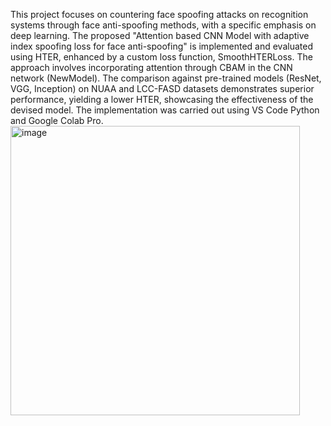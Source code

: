 This project focuses on countering face spoofing attacks on recognition systems through face anti-spoofing methods, with a specific emphasis on deep learning. The proposed "Attention based CNN Model with adaptive index spoofing loss for face anti-spoofing" is implemented and evaluated using HTER, enhanced by a custom loss function, SmoothHTERLoss. The approach involves incorporating attention through CBAM in the CNN network (NewModel). The comparison against pre-trained models (ResNet, VGG, Inception) on NUAA and LCC-FASD datasets demonstrates superior performance, yielding a lower HTER, showcasing the effectiveness of the devised model. The implementation was carried out using VS Code Python and Google Colab Pro.
<img width="463" alt="image" src="https://github.com/arpitcode123/Face-Anti-Spoofing/assets/105000637/d2911e3c-4e61-4498-9d13-56071120c778">
